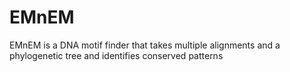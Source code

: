 # EMnEM
EMnEM is a DNA motif finder that takes multiple alignments and a phylogenetic tree and identifies conserved patterns
